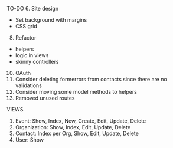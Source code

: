 TO-DO
6.  Site design
  - Set background with margins
  - CSS grid
8. Refactor
  - helpers
  - logic in views
  - skinny controllers
10. OAuth
13. Consider deleting formerrors from contacts since there are no validations
14. Consider moving some model methods to helpers
15. Removed unused routes




VIEWS
1. Event: Show, Index, New, Create, Edit, Update, Delete
2. Organization: Show, Index, Edit, Update, Delete
3. Contact: Index per Org, Show, Edit, Update, Delete
4. User: Show
